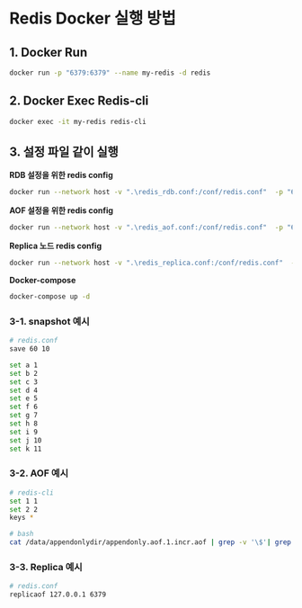 # Redis Docker 실행 방법

## 1. Docker Run

```bash
docker run -p "6379:6379" --name my-redis -d redis
```

## 2. Docker Exec Redis-cli

```bash
docker exec -it my-redis redis-cli 
```

## 3. 설정 파일 같이 실행

**RDB 설정을 위한 redis config**

```bash
docker run --network host -v ".\redis_rdb.conf:/conf/redis.conf"  -p "6379:6379" --name my-redis redis redis-server /conf/redis.conf
```

**AOF 설정을 위한 redis config**

```bash
docker run --network host -v ".\redis_aof.conf:/conf/redis.conf"  -p "6379:6379" --name "my-redis" redis redis-server /conf/redis.conf
```

**Replica 노드 redis config**

```bash
docker run --network host -v ".\redis_replica.conf:/conf/redis.conf"  -p "5000:5000" --name "my-redis-replica" redis redis-server /conf/redis.conf
```

**Docker-compose**

```bash
docker-compose up -d
```

### 3-1. snapshot 예시

```bash
# redis.conf
save 60 10
```

```bash
set a 1
set b 2
set c 3
set d 4
set e 5
set f 6
set g 7
set h 8
set i 9
set j 10
set k 11
```

### 3-2. AOF 예시

```bash
# redis-cli
set 1 1
set 2 2
keys *

# bash
cat /data/appendonlydir/appendonly.aof.1.incr.aof | grep -v '\$'| grep -v '*'
```

### 3-3. Replica 예시

```bash
# redis.conf
replicaof 127.0.0.1 6379
```
